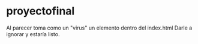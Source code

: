 # proyectofinal
Al parecer toma como un "virus" un elemento dentro del index.html
Darle a ignorar y estaría listo.
